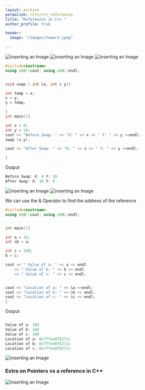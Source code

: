 ```yaml
---
layout: archive
permalink: /C++/c++_references
title: "References in C++ "
author_profile: true

header:
  image: "/images/tower3.jpeg"
  
---
```


![inserting an Image](/images/C++/references/Page1.jpg)
![inserting an Image](/images/C++/references/Page2.jpg)
![inserting an Image](/images/C++/references/Page3.jpg)


```cpp
#include<iostream>
using std::cout; using std::endl;


void swap ( int &x, int & y){

int temp = x;
x = y;
y = temp;

}
int main(){

int x = 0;
int y = 10;
cout << "Before Swap: " << "X: " << x << " Y: " << y <<endl;
swap (x,y);

cout << "After Swap: " << "X: " << x << " Y: " << y <<endl;

}
```

Output

```cpp
Before Swap: X: 0 Y: 10
After Swap: X: 10 Y: 0
```


![inserting an Image](/images/C++/references/Page4.jpg)
![inserting an Image](/images/C++/references/Page5.jpg)


We can use the & Operator to find the address of the reference

```cpp
#include<iostream>
using std::cout; using std::endl;


int main(){

int a = 10;
int &b = a;

int c = 100;
b = c;

cout << " Value of a: " << a << endl
    << " Value of b: " << b << endl
    << " Value of c: " << c << endl;


cout << "Location of a: " << &a <<endl;
cout << "Location of b: " << &b << endl;
cout << "Location of c: " << &c << endl;
}
```

Output

```cpp

Value of a: 100
Value of b: 100
Value of c: 100
Location of a: 0x7ffee076272c
Location of b: 0x7ffee076272c
Location of c: 0x7ffee076271c
```



![inserting an Image](/images/C++/references/Page2.jpg)



### Extra on Pointers vs a reference in C++

![inserting an Image](/images/C++/references/difference.jpg)




